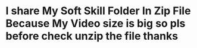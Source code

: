 # I share My Soft Skill Folder In Zip File Because My Video size is big so pls before check unzip the file thanks
